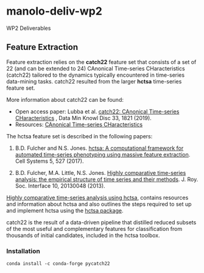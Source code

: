 # manolo-deliv-wp2
WP2 Deliverables

## Feature Extraction ##
Feature extraction relies on the **catch22** feature set that consists of a set of 22 (and can be extended to 24) CAnonical Time-series CHaracteristics (catch22) tailored to the dynamics typically encountered in time-series data-mining tasks. 
catch22 resulted from the larger **hctsa** time-series feature set.

More information about catch22 can be found:

- Open access paper:
Lubba et al. [catch22: CAnonical Time-series CHaracteristics](https://link.springer.com/article/10.1007/s10618-019-00647-x) , Data Min Knowl Disc 33, 1821 (2019).
- Resources: [CAnonical Time-series CHaracteristics](https://time-series-features.gitbook.io/catch22)

The hctsa feature set is described in the following papers:

1. B.D. Fulcher and N.S. Jones. [hctsa: A computational framework for automated time-series phenotyping using massive feature extraction](https://www.cell.com/cell-systems/fulltext/S2405-4712%2817%2930438-6). Cell Systems 5, 527 (2017).

2. B.D. Fulcher, M.A. Little, N.S. Jones. [Highly comparative time-series analysis: the empirical structure of time series and their methods](https://royalsocietypublishing.org/doi/full/10.1098/rsif.2013.0048). J. Roy. Soc. Interface 10, 20130048 (2013).

[Highly comparative time-series analysis using hctsa](https://time-series-features.gitbook.io/hctsa-manual), contains resources and information about hctsa and also outlines the steps required to set up and implement hctsa using the [hctsa package](https://github.com/benfulcher/hctsa). 

catch22 is the result of a data-driven pipeline that distilled reduced subsets of the
most useful and complementary features for classification from thousands of initial
candidates, included in the hctsa toolbox.


### Installation ###

```markdown
conda install -c conda-forge pycatch22
